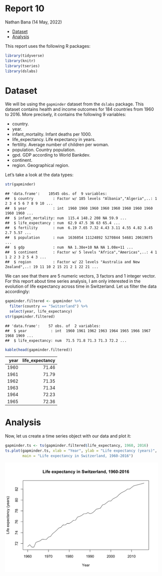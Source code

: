 Report 10
================
Nathan Bana
(14 May, 2022)

-   [Dataset](#dataset)
-   [Analysis](#analysis)

This report uses the following R packages:

``` r
library(tidyverse)
library(knitr)
library(tseries)
library(dslabs)
```

# Dataset

We will be using the `gapminder` dataset from the `dslabs` package. This
dataset contains health and income outcomes for 184 countries from 1960
to 2016. More precisely, it contains the following 9 variables:

-   country.
-   year.
-   infant_mortality. Infant deaths per 1000.
-   life_expectancy. Life expectancy in years.
-   fertility. Average number of children per woman.
-   population. Country population.
-   gpd. GDP according to World Bankdev.
-   continent.
-   region. Geographical region.

Let’s take a look at the data types:

``` r
str(gapminder)
```

    ## 'data.frame':    10545 obs. of  9 variables:
    ##  $ country         : Factor w/ 185 levels "Albania","Algeria",..: 1 2 3 4 5 6 7 8 9 10 ...
    ##  $ year            : int  1960 1960 1960 1960 1960 1960 1960 1960 1960 1960 ...
    ##  $ infant_mortality: num  115.4 148.2 208 NA 59.9 ...
    ##  $ life_expectancy : num  62.9 47.5 36 63 65.4 ...
    ##  $ fertility       : num  6.19 7.65 7.32 4.43 3.11 4.55 4.82 3.45 2.7 5.57 ...
    ##  $ population      : num  1636054 11124892 5270844 54681 20619075 ...
    ##  $ gdp             : num  NA 1.38e+10 NA NA 1.08e+11 ...
    ##  $ continent       : Factor w/ 5 levels "Africa","Americas",..: 4 1 1 2 2 3 2 5 4 3 ...
    ##  $ region          : Factor w/ 22 levels "Australia and New Zealand",..: 19 11 10 2 15 21 2 1 22 21 ...

We can see that there are 5 numeric vectors, 3 factors and 1 integer
vector. For this report about time series analysis, I am only interested
in the evolution of life expectancy across time in Switzerland. Let us
filter the data accordingly:

``` r
gapminder.filtered <- gapminder %>% 
  filter(country == "Switzerland") %>% 
  select(year, life_expectancy)
str(gapminder.filtered)
```

    ## 'data.frame':    57 obs. of  2 variables:
    ##  $ year           : int  1960 1961 1962 1963 1964 1965 1966 1967 1968 1969 ...
    ##  $ life_expectancy: num  71.5 71.8 71.3 71.3 72.2 ...

``` r
kable(head(gapminder.filtered))
```

| year | life_expectancy |
|-----:|----------------:|
| 1960 |           71.46 |
| 1961 |           71.79 |
| 1962 |           71.35 |
| 1963 |           71.34 |
| 1964 |           72.23 |
| 1965 |           72.36 |

# Analysis

Now, let us create a time series object with our data and plot it:

``` r
gapminder.ts <- ts(gapminder.filtered$life_expectancy, 1960, 2016)
ts.plot(gapminder.ts, xlab = "Year", ylab = "Life expectancy (years)", 
        main = "Life expectancy in Switzerland, 1960-2016")
```

![](README_files/figure-gfm/ts-1.svg)<!-- -->
